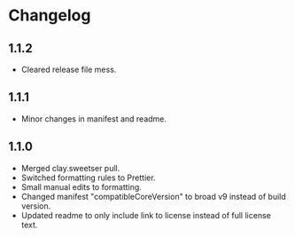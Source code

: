 # Changelog

## 1.1.2
- Cleared release file mess.

## 1.1.1
- Minor changes in manifest and readme.

## 1.1.0
- Merged clay.sweetser pull.
- Switched formatting rules to Prettier.
- Small manual edits to formatting.
- Changed manifest "compatibleCoreVersion" to broad v9 instead of build version.
- Updated readme to only include link to license instead of full license text.
